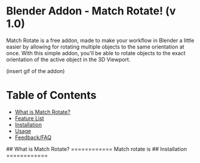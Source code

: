# Blender Addon - Match Rotate! (v 1.0) 


Match Rotate is a free addon, made to make your workflow in Blender a little easier by allowing for rotating multiple objects to the same orientation at once. 
With this simple addon, you'll be able to rotate objects to the exact orientation of the active object in the 3D Viewport. 

(insert gif of the addon)

Table of Contents
=================

<!--ts-->
   * [What is Match Rotate?](#what-is-match-rotate)
   * [Feature List](#feature-list)
   * [Installation](#installation)
   * [Usage](#usage)
   * [Feedback/FAQ](#feedback-faq)
<!--te-->

<a name="what-is-match-rotate"/>
## What is Match Rotate? 
============
Match rotate is 

<a name="what-is-match-rotate"/>
## Installation
============
